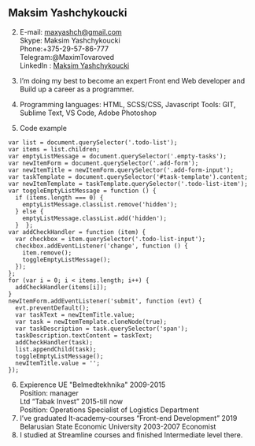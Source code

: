 **Maksim Yashchykoucki**
---
2. E-mail: maxyashch@gmail.com  
Skype: Maksim Yashchykoucki  
Phone:+375-29-57-86-777  
Telegram:@MaximTovaroved  
LinkedIn : [Maksim Yashchykoucki](http://linkedin.com/in/maksim-yashchikovskiy-8836b817a)
3. I’m doing my best to become an expert Front end Web developer and Build up a career as a programmer.

4. Programming languages: HTML, SCSS/CSS, Javascript
Tools: GIT, Sublime Text, VS Code, Adobe Photoshop

5. Code example
```
var list = document.querySelector('.todo-list'); 
var items = list.children; 
var emptyListMessage = document.querySelector('.empty-tasks');
var newItemForm = document.querySelector('.add-form');
var newItemTitle = newItemForm.querySelector('.add-form-input');
var taskTemplate = document.querySelector('#task-template').content;
var newItemTemplate = taskTemplate.querySelector('.todo-list-item');
var toggleEmptyListMessage = function () {
  if (items.length === 0) {
    emptyListMessage.classList.remove('hidden');
  } else {
    emptyListMessage.classList.add('hidden');
  }  };
var addCheckHandler = function (item) {
  var checkbox = item.querySelector('.todo-list-input');
  checkbox.addEventListener('change', function () {
    item.remove();
    toggleEmptyListMessage();
  });
};
for (var i = 0; i < items.length; i++) {
  addCheckHandler(items[i]);
}
newItemForm.addEventListener('submit', function (evt) {
  evt.preventDefault();
  var taskText = newItemTitle.value;
  var task = newItemTemplate.cloneNode(true);
  var taskDescription = task.querySelector('span');
  taskDescription.textContent = taskText;
  addCheckHandler(task);
  list.appendChild(task);
  toggleEmptyListMessage();
  newItemTitle.value = '';
});
```
6. Expierence
UE "Belmedtekhnika" 2009-2015  
Position: manager  
Ltd “Tabak Invest” 2015-till now  
Position: Operations Specialist of Logistics Department
7. I’ve graduated It-academy-courses “Front-end Development” 2019  
Belarusian State Economic University 2003-2007 Economist
8. I studied at Streamline courses and finished Intermediate level there.
